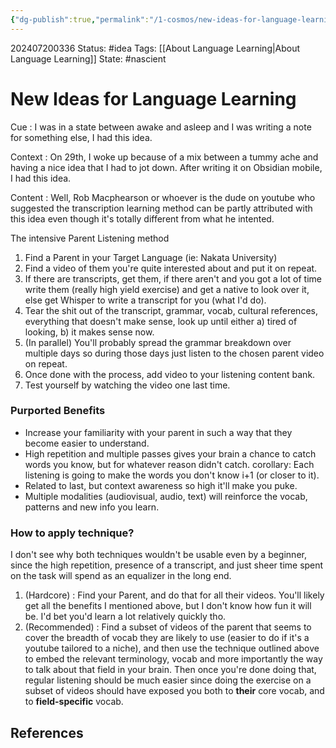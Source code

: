 ```yaml
---
{"dg-publish":true,"permalink":"/1-cosmos/new-ideas-for-language-learning/"}
---
```


202407200336
Status: #idea
Tags: [[About Language Learning\|About Language Learning]]
State: #nascient
# New Ideas for Language Learning

Cue : I was in a state between awake and asleep and I was writing a note for something else, I had this idea.

Context : On 29th, I woke up because of a mix between a tummy ache and having a nice idea that I had to jot down. After writing it on Obsidian mobile, I had this idea.

Content : 
Well, Rob Macphearson or whoever is the dude on youtube who suggested the transcription learning method can be partly attributed with this idea even though it's totally different from what he intented.

The intensive Parent Listening method
1. Find a Parent in your Target Language (ie: Nakata University)
2. Find a video of them you're quite interested about and put it on repeat.
3. If there are transcripts, get them, if there aren't and you got a lot of time write them (really high yield exercise) and get a native to look over it, else get Whisper to write a transcript for you (what I'd do).
4. Tear the shit out of the transcript, grammar, vocab, cultural references, everything that doesn't make sense, look up until either a) tired of looking, b) it makes sense now.
5. (In parallel) You'll probably spread the grammar breakdown over multiple days so during those days just listen to the chosen parent video on repeat.
6. Once done with the process, add video to your listening content bank.
7. Test yourself by watching the video one last time.

### Purported Benefits
- Increase your familiarity with your parent in such a way that they become easier to understand.
- High repetition and multiple passes gives your brain a chance to catch words you know, but for whatever reason didn't catch. corollary: Each listening is going to make the words you don't know i+1 (or closer to it).
- Related to last, but context awareness so high it'll make you puke.
- Multiple modalities (audiovisual, audio, text) will reinforce the vocab, patterns and new info you learn.

### How to apply technique?
I don't see why both techniques wouldn't be usable even by a beginner, since the high repetition, presence of a transcript, and just sheer time spent on the task will spend as an equalizer in the long end.
1. (Hardcore) : Find your Parent, and do that for all their videos.
You'll likely get all the benefits I mentioned above, but I don't know how fun it will be. I'd bet you'd learn a lot relatively quickly tho.
2. (Recommended) : Find a subset of videos of the parent that seems to cover the breadth of vocab they are likely to use (easier to do if it's a youtube tailored to a niche), and then use the technique outlined above to embed the relevant terminology, vocab and more importantly the way to talk about that field in your brain. Then once you're done doing that, regular listening should be much easier since doing the exercise on a subset of videos should have exposed you both to **their** core vocab, and to **field-specific** vocab.

## References
